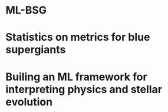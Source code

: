 # ML-BSG
# Statistics on metrics for blue supergiants
# Builing an ML framework for interpreting physics and stellar evolution

